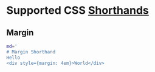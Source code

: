 # Supported CSS [Shorthands][CSH]

## Margin

```bash
md='
# Margin Shorthand
Hello
<div style={margin: 4em}>World</div>

```



[CSH]: https://developer.mozilla.org/en-US/docs/Web/CSS/Shorthand_properties



